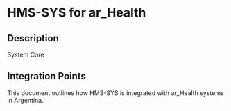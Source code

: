 # HMS-SYS for ar_Health

## Description

System Core

## Integration Points

This document outlines how HMS-SYS is integrated with ar_Health systems in Argentina.
